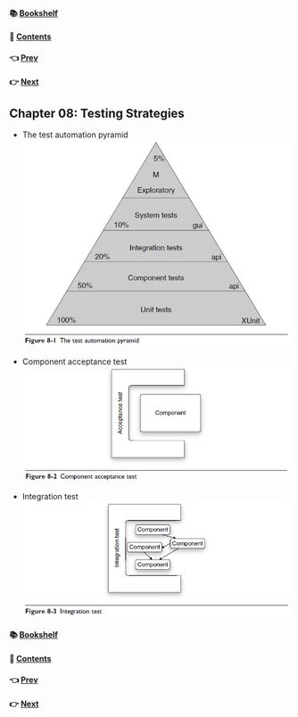 #### &#x1F4DA; [Bookshelf](../)
#### &#x1F4DC; [Contents](./README.md#contents)
#### &#x1F448; [Prev](./Ch07_Acceptance_Testing.md)
#### &#x1F449; [Next](./Ch09_Time_Management.md)

## Chapter 08: Testing Strategies

- The test automation pyramid  
![alt text](res/fig_8_1_The_test_automation_pyramid.PNG)  

- Component acceptance test  
![alt text](res/fig_8_2_Component_acceptance_test.PNG)  

- Integration test  
![alt text](res/fig_8_3_Integration_test.PNG)  

#### &#x1F4DA; [Bookshelf](../)
#### &#x1F4DC; [Contents](./README.md#contents)
#### &#x1F448; [Prev](./Ch07_Acceptance_Testing.md)
#### &#x1F449; [Next](./Ch09_Time_Management.md)